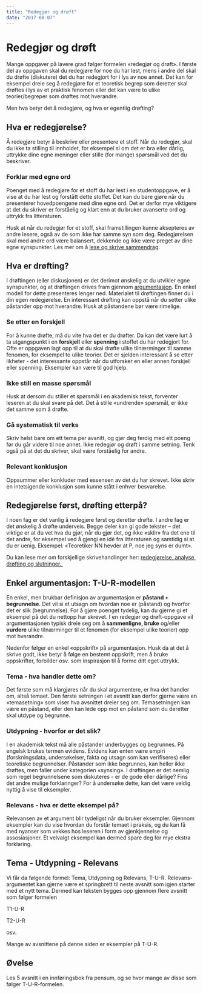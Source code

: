 ```yaml
---
title: "Redegjør og drøft"
date: "2017-08-07"
---
```


# Redegjør og drøft

Mange oppgaver på lavere grad følger formelen «redegjør og drøft». I første del av oppgaven skal du redegjøre for noe du har lest, mens i andre del skal du drøfte (diskutere) det du har redegjort for i lys av noe annet. Det kan for eksempel dreie seg å redegjøre for et teoretisk begrep som deretter skal drøftes i lys av et praktisk fenomen eller det kan være to ulike teorier/begreper som drøftes mot hverandre.

Men hva betyr det å redegjøre, og hva er egentlig drøfting?

## Hva er redegjørelse?

Å redegjøre betyr å beskrive eller presentere et stoff. Når du redegjør, skal du ikke ta stilling til innholdet, for eksempel si om det er bra eller dårlig, uttrykke dine egne meninger eller stille (for mange) spørsmål ved det du beskriver.

### Forklar med egne ord

Poenget med å redegjøre for et stoff du har lest i en studentoppgave, er å vise at du har lest og forstått dette stoffet. Det kan du bare gjøre når du presenterer hovedpoengene med dine egne ord. Det er derfor mye viktigere at det du skriver er forståelig og klart enn at du bruker avanserte ord og uttrykk fra litteraturen.

Husk at når du redegjør for et stoff, skal framstillingen kunne aksepteres av andre lesere, også av de som ikke har samme syn som deg. Redegjørelsen skal med andre ord være balansert, dekkende og ikke være preget av dine egne synspunkter. Les mer om å [lese og skrive sammendrag](/lesing/lesing-og-skriving/).

## Hva er drøfting?

I drøftingen (eller diskusjonen) er det derimot ønskelig at du utvikler egne synspunkter, og at drøftingen drives fram gjennom [argumentasjon](/skriving/struktur-og-argumentasjon/a-argumenterere-i-egen-tekst/). En enkel modell for dette presenteres lenger ned. Materialet til drøftingen finner du i din egen redegjørelse. En interessant drøfting kan oppstå når du setter ulike påstander opp mot hverandre. Husk at påstandene bør være rimelige.

### Se etter en forskjell

For å kunne drøfte, må du vite hva det er du drøfter. Da kan det være lurt å ta utgangspunkt i en **forskjell** eller **spenning** i stoffet du har redegjort for. Ofte er oppgaven lagt opp til at du skal drøfte ulike tilnærminger til samme fenomen, for eksempel to ulike teorier. Det er sjelden interessant å se etter likheter - det interessante oppstår når du utforsker en eller annen forskjell eller spenning. Eksempler kan være til god hjelp.

### Ikke still en masse spørsmål

Husk at dersom du stiller et spørsmål i en akademisk tekst, forventer leseren at du skal svare på det. Det å stille «undrende» spørsmål, er ikke det samme som å drøfte.

### Gå systematisk til verks

Skriv helst bare om ett tema per avsnitt, og gjør deg ferdig med ett poeng før du går videre til noe annet. Ikke redegjør og drøft i samme setning. Tenk også på at det du skriver, skal være forståelig for andre.

### Relevant konklusjon

Oppsummer eller konkluder med essensen av det du har skrevet. Ikke skriv en intetsigende konklusjon som kunne stått i enhver besvarelse.

## Redegjørelse først, drøfting etterpå?

I noen fag er det vanlig å redegjøre først og deretter drøfte. I andre fag er det ønskelig å drøfte underveis. Begge deler kan gi gode tekster – det viktige er at du vet hva du gjør, når du gjør det, og ikke «sklir» fra det ene til det andre, for eksempel ved å gjengi en idé fra litteraturen og samtidig si at du er uenig. Eksempel: «Teoretiker NN hevder at P, noe jeg syns er dumt».

Du kan lese mer om forskjellige skrivehandlinger her: [redegjørelse, analyse, drøfting og slutninger. ](/skriving/sprak-og-stil/aa-skrive-ryddig/)

## Enkel argumentasjon: T-U-R-modellen

En enkel, men brukbar definisjon av argumentasjon er **påstand + begrunnelse**. Det vil si et utsagn om hvordan noe er (påstand) og hvorfor det er slik (begrunnelse). For å gjøre poenget tydelig, kan du gjerne gi et eksempel på det du nettopp har skrevet. I en redegjør og drøft-oppgave vil argumentasjonen typisk dreie seg om å **sammenligne, bruke** og/eller **vurdere** ulike tilnærminger til et fenomen (for eksempel ulike teorier) opp mot hverandre.

Nedenfor følger en enkel «oppskrift» på argumentasjon. Husk da at det å skrive godt, ikke betyr å følge en bestemt oppskrift, men å bruke oppskrifter, forbilder osv. som inspirasjon til å forme ditt eget uttrykk.

### Tema - hva handler dette om?

Det første som må klargjøres når du skal argumentere, er hva det handler om, altså temaet. Den første setningen i et avsnitt kan derfor gjerne være en «temasetning» som viser hva avsnittet dreier seg om. Temasetningen kan være en påstand, eller den kan lede opp mot en påstand som du deretter skal utdype og begrunne.

### Utdypning - hvorfor er det slik?

I en akademisk tekst må alle påstander underbygges og begrunnes. På engelsk brukes termen evidens. Evidens kan enten være empiri (forskningsdata, undersøkelser, fakta og utsagn som kan verifiseres) eller teoretiske begrunnelser. Påstander som ikke begrunnes, kan heller ikke drøftes, men faller under kategorien «synsing». I drøftingen er det nemlig som regel begrunnelsene som diskuteres - er de gode eller dårlige? Fins det andre mulige forklaringer? For å undersøke dette, kan det være veldig nyttig å vise til eksempler.

### Relevans - hva er dette eksempel på?

Relevansen av et argument blir tydeligst når du bruker eksempler. Gjennom eksempler kan du vise hvordan du forstår temaet i praksis, og du kan få med nyanser som vekkes hos leseren i form av gjenkjennelse og assosiasjoner. Et velvalgt eksempel kan dermed spare deg for mye ekstra forklaring.

## Tema - Utdypning - Relevans

Vi får da følgende formel: Tema, Utdypning og Relevans, T-U-R. Relevans-argumentet kan gjerne være et springbrett til neste avsnitt som igjen starter med et nytt tema. Dermed kan teksten bygges opp gjennom flere avsnitt som følger formelen

T1-U-R

T2-U-R

osv.

Mange av avsnittene på denne siden er eksempler på T-U-R.

## Øvelse

Les 5 avsnitt i en innføringsbok fra pensum, og se hvor mange av disse som følger T-U-R-formelen.
